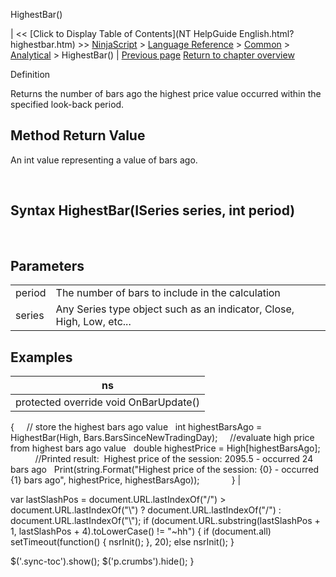 ﻿










 


HighestBar()







| &lt;&lt; [Click to Display Table of Contents](NT HelpGuide English.html?highestbar.htm) &gt;&gt;
 [NinjaScript](ninjascript.htm) &gt; [Language Reference](language_reference_wip.htm) &gt; [Common](common.htm) &gt; [Analytical](market_data.htm) &gt;
HighestBar() | [Previous page](getmedian.htm)
[Return to chapter overview](market_data.htm)










Definition


Returns the number of bars ago the highest price value occurred within the specified look-back period. 



Method Return Value
-------------------


An int value representing a value of bars ago.


 


Syntax
HighestBar(ISeries<double> series, int period)
-----------------------------------------------------


 


Parameters
----------




|  |  |
| --- | --- |
| period | The number of bars to include in the calculation |
| series | Any Series<double> type object such as an indicator, Close, High, Low, etc... |





Examples
--------




| ns |
| --- |
| protected override void OnBarUpdate()
{   
   // store the highest bars ago value
   int highestBarsAgo = HighestBar(High, Bars.BarsSinceNewTradingDay);
   
   //evaluate high price from highest bars ago value
   double highestPrice = High[highestBarsAgo];         
   
   //Printed result:  Highest price of the session: 2095.5 - occurred 24 bars ago
   Print(string.Format("Highest price of the session: {0} - occurred {1} bars ago", highestPrice, highestBarsAgo));            
} |






 
 var lastSlashPos = document.URL.lastIndexOf("/") &gt; document.URL.lastIndexOf("\\") ? document.URL.lastIndexOf("/") : document.URL.lastIndexOf("\\");
 if (document.URL.substring(lastSlashPos + 1, lastSlashPos + 4).toLowerCase() != "~hh") {
 if (document.all) setTimeout(function() {
 nsrInit();
 }, 20);
 else nsrInit();
 }
 
 
 $('.sync-toc').show();
 $('p.crumbs').hide();
 }
 
 
 



</double></double>